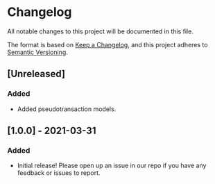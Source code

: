 # Changelog

All notable changes to this project will be documented in this file.

The format is based on [Keep a Changelog](https://keepachangelog.com/en/1.0.0/),
and this project adheres to [Semantic Versioning](https://semver.org/spec/v2.0.0.html).

## [Unreleased]
### Added
- Added pseudotransaction models.

## [1.0.0] - 2021-03-31
### Added
- Initial release! Please open up an issue in our repo if you have any
  feedback or issues to report.
